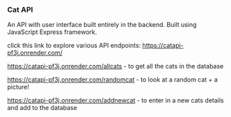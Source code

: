 ### Cat API

An API with user interface built entirely in the backend. Built using JavaScript Express framework.

click this link to explore various API endpoints: https://catapi-pf3j.onrender.com/

https://catapi-pf3j.onrender.com/allcats - to get all the cats in the database 

https://catapi-pf3j.onrender.com/randomcat  - to look at a random cat + a picture!

https://catapi-pf3j.onrender.com/addnewcat  - to enter in a new cats details and add to the database
